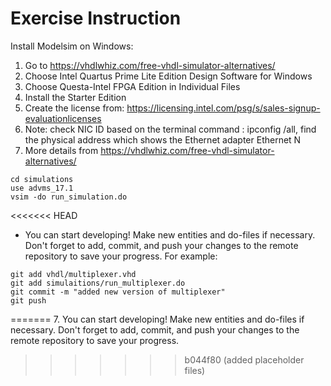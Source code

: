 Exercise Instruction
=================
Install Modelsim on Windows:
1. Go to  https://vhdlwhiz.com/free-vhdl-simulator-alternatives/
2. Choose Intel Quartus Prime Lite Edition Design Software for Windows
3. Choose Questa-Intel FPGA Edition in Individual Files
4. Install the Starter Edition
5. Create the license from: https://licensing.intel.com/psg/s/sales-signup-evaluationlicenses
6. Note: check NIC ID based on the terminal command : ipconfig /all, find the physical address which shows the Ethernet adapter Ethernet N
7. More details from https://vhdlwhiz.com/free-vhdl-simulator-alternatives/


```
cd simulations
use advms_17.1
vsim -do run_simulation.do
```

<<<<<<< HEAD
* You can start developing! Make new entities and do-files if necessary. Don't
   forget to add, commit, and push your changes to the remote repository to
   save your progress. For example:

```
git add vhdl/multiplexer.vhd
git add simulaitions/run_multiplexer.do
git commit -m "added new version of multiplexer"
git push 
```
=======
7. You can start developing! Make new entities and do-files if necessary. Don't
   forget to add, commit, and push your changes to the remote repository to
   save your progress.
>>>>>>> b044f80 (added placeholder files)

